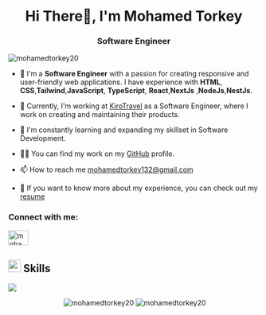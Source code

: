 <h1 align="center">Hi There👋, I'm Mohamed Torkey</h1>
<h3 align="center">Software Engineer</h3>

<p align="left"> <img src="https://komarev.com/ghpvc/?username=mohamedtorkey20&label=Profile%20views&color=0e75b6&style=flat-square" alt="mohamedtorkey20" /> </p>

- 🚀 I'm a **Software Engineer** with a passion for creating responsive and user-friendly web applications. I have experience with  **HTML**, **CSS**,**Tailwind**,**JavaScript**, **TypeScript**, **React**,**NextJs** ,**NodeJs**,**NestJs**.

- 🔭 Currently, I'm working at  [KiroTravel](https://www.linkedin.com/company/kiro-travel/) as a Software Engineer, where I work on creating and maintaining their products.

- 🌱 I'm constantly learning and expanding my skillset in Software Development.

- 👨‍💻 You can find my work on my [GitHub](https://github.com/mohamedtorkey20) profile.

- 📫 How to reach me [mohamedtorkey132@gmail.com](mohamedtorkey132@gmail.com)

- 📄 If you want to know more about my experience, you can check out my [resume](https://drive.google.com/file/d/1QrG1rcBQwUW7Og3ugd_Odo3Lbb75YW8l/view?usp=sharing)


<h3 align="left">Connect with me:</h3>
<p align="left">
<a href="https://www.linkedin.com/in/mohamedtorkey20" target="blank"><img align="center" src="https://raw.githubusercontent.com/rahuldkjain/github-profile-readme-generator/master/src/images/icons/Social/linked-in-alt.svg" alt="mohamedtorkey20" height="30" width="40" /></a>
</p>

## <img  src="https://media2.giphy.com/media/QssGEmpkyEOhBCb7e1/giphy.gif?cid=ecf05e47a0n3gi1bfqntqmob8g9aid1oyj2wr3ds3mg700bl&rid=giphy.gif" width ="25"><b> Skills</b>
<p align="left">
  <a href="https://skillicons.dev">
    <img src="https://skillicons.dev/icons?i=html,css,sass,tailwind,js,ts,react,nextjs,c,cpp,java,php,python,nodejs,nest,mysql,mongo,linux,git" />
  </a>
</p>
<p align="center" >
&nbsp;<img  src="https://github-readme-stats.vercel.app/api?username=mohamedtorkey20&show_icons=true&theme=dark&locale=en" alt="mohamedtorkey20" />

<img src="https://github-readme-stats.vercel.app/api/top-langs?username=mohamedtorkey20&show_icons=true&theme=dark&locale=en&layout=compact" alt="mohamedtorkey20" />



</p>
